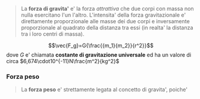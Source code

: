>La **forza di gravita'** e' la forza *attrattiva* che due corpi con massa non nulla esercitano l'un l'altro.
>L'intensita' della forza gravitazionale e' direttamente proporzionale alle masse dei due corpi e inversamente proporzionale al quadrato della distanza tra essi (in realta' la distanza tra i loro centri di massa).

$$\vec{F_g}=G{\frac{{m_1}{m_2}}{r^2}}$$
dove $G$ e' chiamata **costante di gravitazione universale** ed ha un valore di circa $6,674\cdot10^{-11}N\frac{m^2}{kg^2}$ 
### Forza peso
>La **forza peso** e' strettamente legata al concetto di gravita', poiche' 